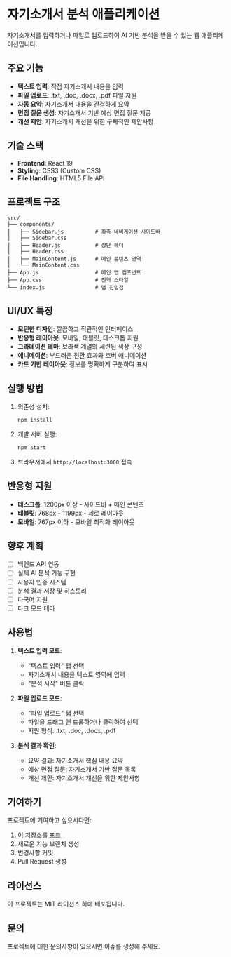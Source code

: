 # 자기소개서 분석 애플리케이션

자기소개서를 입력하거나 파일로 업로드하여 AI 기반 분석을 받을 수 있는 웹 애플리케이션입니다.

## 주요 기능

- **텍스트 입력**: 직접 자기소개서 내용을 입력
- **파일 업로드**: .txt, .doc, .docx, .pdf 파일 지원
- **자동 요약**: 자기소개서 내용을 간결하게 요약
- **면접 질문 생성**: 자기소개서 기반 예상 면접 질문 제공
- **개선 제안**: 자기소개서 개선을 위한 구체적인 제안사항

## 기술 스택

- **Frontend**: React 19
- **Styling**: CSS3 (Custom CSS)
- **File Handling**: HTML5 File API

## 프로젝트 구조

```
src/
├── components/
│   ├── Sidebar.js          # 좌측 네비게이션 사이드바
│   ├── Sidebar.css
│   ├── Header.js           # 상단 헤더
│   ├── Header.css
│   ├── MainContent.js      # 메인 콘텐츠 영역
│   └── MainContent.css
├── App.js                  # 메인 앱 컴포넌트
├── App.css                 # 전역 스타일
└── index.js                # 앱 진입점
```

## UI/UX 특징

- **모던한 디자인**: 깔끔하고 직관적인 인터페이스
- **반응형 레이아웃**: 모바일, 태블릿, 데스크톱 지원
- **그라데이션 테마**: 보라색 계열의 세련된 색상 구성
- **애니메이션**: 부드러운 전환 효과와 호버 애니메이션
- **카드 기반 레이아웃**: 정보를 명확하게 구분하여 표시

## 실행 방법

1. 의존성 설치:

   ```bash
   npm install
   ```
2. 개발 서버 실행:

   ```bash
   npm start
   ```
3. 브라우저에서 `http://localhost:3000` 접속

## 반응형 지원

- **데스크톱**: 1200px 이상 - 사이드바 + 메인 콘텐츠
- **태블릿**: 768px - 1199px - 세로 레이아웃
- **모바일**: 767px 이하 - 모바일 최적화 레이아웃

## 향후 계획

- [ ] 백엔드 API 연동
- [ ] 실제 AI 분석 기능 구현
- [ ] 사용자 인증 시스템
- [ ] 분석 결과 저장 및 히스토리
- [ ] 다국어 지원
- [ ] 다크 모드 테마

## 사용법

1. **텍스트 입력 모드**:

   - "텍스트 입력" 탭 선택
   - 자기소개서 내용을 텍스트 영역에 입력
   - "분석 시작" 버튼 클릭
2. **파일 업로드 모드**:

   - "파일 업로드" 탭 선택
   - 파일을 드래그 앤 드롭하거나 클릭하여 선택
   - 지원 형식: .txt, .doc, .docx, .pdf
3. **분석 결과 확인**:

   - 요약 결과: 자기소개서 핵심 내용 요약
   - 예상 면접 질문: 자기소개서 기반 질문 목록
   - 개선 제안: 자기소개서 개선을 위한 제안사항

## 기여하기

프로젝트에 기여하고 싶으시다면:

1. 이 저장소를 포크
2. 새로운 기능 브랜치 생성
3. 변경사항 커밋
4. Pull Request 생성

## 라이선스

이 프로젝트는 MIT 라이선스 하에 배포됩니다.

## 문의

프로젝트에 대한 문의사항이 있으시면 이슈를 생성해 주세요.
